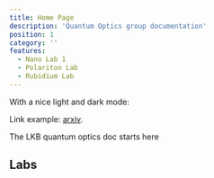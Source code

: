 ```yaml
---
title: Home Page
description: 'Quantum Optics group documentation'
position: 1
category: ''
features:
  - Nano Lab 1
  - Polariton Lab
  - Rubidium Lab
---
```


<!-- <img src="/preview.png" class="light-img" width="1280" height="640" alt=""/>
<img src="/preview-dark.png" class="dark-img" width="1280" height="640" alt=""/> -->
<p class="flex items-center">With a nice light and dark mode:&nbsp;<app-color-switcher class="inline-flex ml-2"></app-color-switcher></p>



Link example: [arxiv](http://arxiv.org).

<alert type="success">

The LKB quantum optics doc starts here

</alert>

## Labs

<list :items="features"></list>



